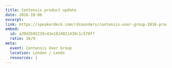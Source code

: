 ```yaml
---
title: Contensis product update
date: 2016-10-06
excerpt:
link: https://speakerdeck.com/rdsaunders/contensis-user-group-2016-product-update
embed:
  id: a39d2b92219c43e1824021439c1c579f?
  ratio: 16/9
meta:
  event: Contensis User Group
  location: London / Leeds
  resources: |
---
```

